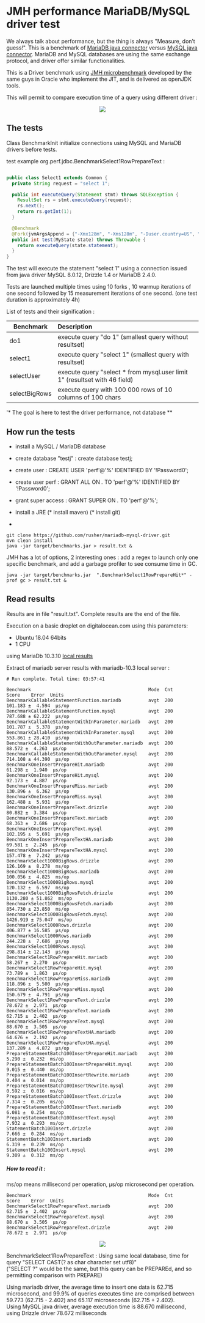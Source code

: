 # JMH performance MariaDB/MySQL driver test

We always talk about performance, but the thing is always "Measure, don’t guess!".
This is a benchmark of [MariaDB java connector](https://github.com/MariaDB/mariadb-connector-j) versus [MySQL java connector](https://github.com/mysql/mysql-connector-j).
MariaDB and MySQL databases are using the same exchange protocol, and driver offer similar functionalities. 

This is a Driver benchmark using [JMH microbenchmark](http://openjdk.java.net/projects/code-tools/jmh/)
developed by the same guys in Oracle who implement the JIT, and is delivered as openJDK tools.

This will permit to compare execution time of a query using different driver :
<center><img src ="results/select_one_data.png" /></center>


## The tests
Class BenchmarkInit initialize connections using MySQL and MariaDB drivers before tests.

test example org.perf.jdbc.BenchmarkSelect1RowPrepareText : 
```java

public class Select1 extends Common {
  private String request = "select 1";

  public int executeQuery(Statement stmt) throws SQLException {
    ResultSet rs = stmt.executeQuery(request);
    rs.next();
    return rs.getInt(1);
  }

  @Benchmark
  @Fork(jvmArgsAppend = {"-Xmx128m", "-Xms128m", "-Duser.country=US", "-Duser.language=en"})
  public int test(MyState state) throws Throwable {
    return executeQuery(state.statement);
  }
}
```

The test will execute the statement "select 1" using a connection issued from java driver MySQL 8.0.12, Drizzle 1.4 or MariaDB 2.4.0.

Tests are launched multiple times using 10 forks , 10 warmup iterations of one second followed by 15 measurement iterations of one second. (one test duration is approximately 4h)


List of tests and their signification :

|Benchmark       | Description |
|-----------|:----------|
| do1 | execute query "do 1" (smallest query without resultset)|
|select1| execute query "select 1" (smallest query with resultset)|
|selectUser| execute query "select * from mysql.user limit 1" (resultset with 46 field)|
|selectBigRows| execute query with 100 000 rows of 10 columns of 100 chars|

'* The goal is here to test the driver performance, not database **

## How run the tests
* install a MySQL / MariaDB database
* create database "testj" : create database testj;
* create user : CREATE USER 'perf'@'%' IDENTIFIED BY '!Password0';
* create user perf : GRANT ALL ON *.* TO 'perf'@'%' IDENTIFIED BY '!Password0';
* grant super access : GRANT SUPER ON *.* TO 'perf'@'%';
* install a JRE
(* install maven)
(* install git)



*
```script
git clone https://github.com/rusher/mariadb-mysql-driver.git
mvn clean install
java -jar target/benchmarks.jar > result.txt &
```
 
JMH has a lot of options, 2 interesting ones : add a regex to launch only one specific benchmark, and add a garbage profiler to see consume time in GC.
```script
java -jar target/benchmarks.jar  ".BenchmarkSelect1RowPrepareHit*" -prof gc > result.txt &
```

## Read results 

Results are in file "result.txt".
Complete results are the end of the file. 

Execution on a basic droplet on digitalocean.com using this parameters:
- Ubuntu 18.04 64bits
- 1 CPU

using MariaDb 10.3.10 <a href='results/result_mariadb-10.3_server_local.txt'>local results</a>

Extract of mariadb server results with mariadb-10.3 local server :
```
# Run complete. Total time: 03:57:41

Benchmark                                           Mode  Cnt     Score    Error  Units
BenchmarkCallableStatementFunction.mariadb          avgt  200   101.183 ±  4.594  µs/op
BenchmarkCallableStatementFunction.mysql            avgt  200   787.688 ± 62.222  µs/op
BenchmarkCallableStatementWithInParameter.mariadb   avgt  200   101.787 ±  5.378  µs/op
BenchmarkCallableStatementWithInParameter.mysql     avgt  200   553.861 ± 28.410  µs/op
BenchmarkCallableStatementWithOutParameter.mariadb  avgt  200    88.572 ±  4.263  µs/op
BenchmarkCallableStatementWithOutParameter.mysql    avgt  200   714.108 ± 44.390  µs/op
BenchmarkOneInsertPrepareHit.mariadb                avgt  200    61.298 ±  1.940  µs/op
BenchmarkOneInsertPrepareHit.mysql                  avgt  200    92.173 ±  4.887  µs/op
BenchmarkOneInsertPrepareMiss.mariadb               avgt  200   130.896 ±  6.362  µs/op
BenchmarkOneInsertPrepareMiss.mysql                 avgt  200   162.488 ±  5.931  µs/op
BenchmarkOneInsertPrepareText.drizzle               avgt  200    80.882 ±  3.384  µs/op
BenchmarkOneInsertPrepareText.mariadb               avgt  200    68.363 ±  2.686  µs/op
BenchmarkOneInsertPrepareText.mysql                 avgt  200   102.195 ±  5.691  µs/op
BenchmarkOneInsertPrepareTextHA.mariadb             avgt  200    69.581 ±  2.245  µs/op
BenchmarkOneInsertPrepareTextHA.mysql               avgt  200   157.478 ±  7.242  µs/op
BenchmarkSelect1000BigRows.drizzle                  avgt  200   126.169 ±  8.278  ms/op
BenchmarkSelect1000BigRows.mariadb                  avgt  200   100.056 ±  4.825  ms/op
BenchmarkSelect1000BigRows.mysql                    avgt  200   120.132 ±  6.597  ms/op
BenchmarkSelect1000BigRowsFetch.drizzle             avgt  200  1130.280 ± 51.862  ms/op
BenchmarkSelect1000BigRowsFetch.mariadb             avgt  200   854.730 ± 23.850  ms/op
BenchmarkSelect1000BigRowsFetch.mysql               avgt  200  1426.919 ± 75.047  ms/op
BenchmarkSelect1000Rows.drizzle                     avgt  200   406.877 ± 16.585  µs/op
BenchmarkSelect1000Rows.mariadb                     avgt  200   244.228 ±  7.686  µs/op
BenchmarkSelect1000Rows.mysql                       avgt  200   298.814 ± 12.143  µs/op
BenchmarkSelect1RowPrepareHit.mariadb               avgt  200    58.267 ±  2.270  µs/op
BenchmarkSelect1RowPrepareHit.mysql                 avgt  200    73.789 ±  1.863  µs/op
BenchmarkSelect1RowPrepareMiss.mariadb              avgt  200   118.896 ±  5.500  µs/op
BenchmarkSelect1RowPrepareMiss.mysql                avgt  200   150.679 ±  4.791  µs/op
BenchmarkSelect1RowPrepareText.drizzle              avgt  200    78.672 ±  2.971  µs/op
BenchmarkSelect1RowPrepareText.mariadb              avgt  200    62.715 ±  2.402  µs/op
BenchmarkSelect1RowPrepareText.mysql                avgt  200    88.670 ±  3.505  µs/op
BenchmarkSelect1RowPrepareTextHA.mariadb            avgt  200    64.676 ±  2.192  µs/op
BenchmarkSelect1RowPrepareTextHA.mysql              avgt  200   137.289 ±  4.872  µs/op
PrepareStatementBatch100InsertPrepareHit.mariadb    avgt  200     5.290 ±  0.232  ms/op
PrepareStatementBatch100InsertPrepareHit.mysql      avgt  200     9.015 ±  0.440  ms/op
PrepareStatementBatch100InsertRewrite.mariadb       avgt  200     0.404 ±  0.014  ms/op
PrepareStatementBatch100InsertRewrite.mysql         avgt  200     0.592 ±  0.016  ms/op
PrepareStatementBatch100InsertText.drizzle          avgt  200     7.314 ±  0.205  ms/op
PrepareStatementBatch100InsertText.mariadb          avgt  200     6.081 ±  0.254  ms/op
PrepareStatementBatch100InsertText.mysql            avgt  200     7.932 ±  0.293  ms/op
StatementBatch100Insert.drizzle                     avgt  200     7.666 ±  0.284  ms/op
StatementBatch100Insert.mariadb                     avgt  200     6.319 ±  0.239  ms/op
StatementBatch100Insert.mysql                       avgt  200     9.309 ±  0.312  ms/op
```

##### How to read it :

ms/op means millisecond per operation, µs/op microsecond per operation.

```
Benchmark                                           Mode  Cnt     Score    Error  Units
BenchmarkSelect1RowPrepareText.mariadb              avgt  200    62.715 ±  2.402  µs/op
BenchmarkSelect1RowPrepareText.mysql                avgt  200    88.670 ±  3.505  µs/op
BenchmarkSelect1RowPrepareText.drizzle              avgt  200    78.672 ±  2.971  µs/op
```


<div style="text-align:center"><img src ="results/select_one_data.png" /></div>

<p>BenchmarkSelect1RowPrepareText : Using same local database, time for query "SELECT CAST(? as char character set utf8)" <br/>
("SELECT ?" would be the same, but this query can be PREPAREd, and so permitting comparison with PREPARE)</p>
<p>
Using mariadb driver, the average time to insert one data is 62.715 microsecond, and 99.9% of queries executes time are comprised between 59.773 (62.715 - 2.402) and 65.117 microseconds (62.715 + 2.402).<br/>
Using MySQL java driver, average execution time is 88.670 millisecond, using Drizzle driver 78.672 milliseconds
   </p>




